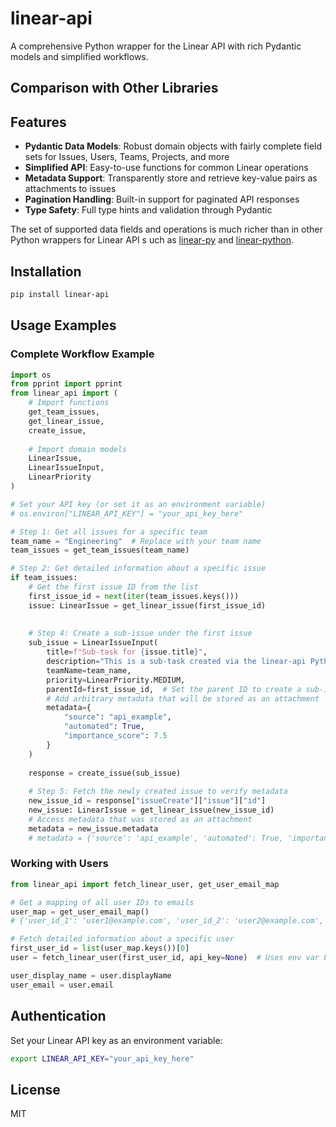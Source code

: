 # linear-api

A comprehensive Python wrapper for the Linear API with rich Pydantic models and simplified workflows. 
## Comparison with Other Libraries


## Features

- **Pydantic Data Models**: Robust domain objects with fairly complete field sets for Issues, Users, Teams, Projects, and more
- **Simplified API**: Easy-to-use functions for common Linear operations
- **Metadata Support**: Transparently store and retrieve key-value pairs as attachments to issues
- **Pagination Handling**: Built-in support for paginated API responses
- **Type Safety**: Full type hints and validation through Pydantic

The set of supported data fields and operations is much richer than in other Python wrappers for Linear API s
uch as [linear-py](https://gitlab.com/thinkhuman-public/linear-py) and [linear-python](https://github.com/jpbullalayao/linear-python).
 

## Installation

```bash
pip install linear-api
```

## Usage Examples

### Complete Workflow Example

```python
import os
from pprint import pprint
from linear_api import (
    # Import functions
    get_team_issues, 
    get_linear_issue, 
    create_issue,
    
    # Import domain models
    LinearIssue,
    LinearIssueInput, 
    LinearPriority
)

# Set your API key (or set it as an environment variable)
# os.environ["LINEAR_API_KEY"] = "your_api_key_here"

# Step 1: Get all issues for a specific team
team_name = "Engineering"  # Replace with your team name
team_issues = get_team_issues(team_name)

# Step 2: Get detailed information about a specific issue
if team_issues:
    # Get the first issue ID from the list
    first_issue_id = next(iter(team_issues.keys()))
    issue: LinearIssue = get_linear_issue(first_issue_id)
    
    
    # Step 4: Create a sub-issue under the first issue
    sub_issue = LinearIssueInput(
        title=f"Sub-task for {issue.title}",
        description="This is a sub-task created via the linear-api Python package",
        teamName=team_name,
        priority=LinearPriority.MEDIUM,
        parentId=first_issue_id,  # Set the parent ID to create a sub-issue
        # Add arbitrary metadata that will be stored as an attachment
        metadata={
            "source": "api_example",
            "automated": True,
            "importance_score": 7.5
        }
    )
    
    response = create_issue(sub_issue)
    
    # Step 5: Fetch the newly created issue to verify metadata
    new_issue_id = response["issueCreate"]["issue"]["id"]
    new_issue: LinearIssue = get_linear_issue(new_issue_id)
    # Access metadata that was stored as an attachment
    metadata = new_issue.metadata
    # metadata = {'source': 'api_example', 'automated': True, 'importance_score': 7.5}
```

### Working with Users

```python
from linear_api import fetch_linear_user, get_user_email_map

# Get a mapping of all user IDs to emails
user_map = get_user_email_map()
# {'user_id_1': 'user1@example.com', 'user_id_2': 'user2@example.com', ...}

# Fetch detailed information about a specific user
first_user_id = list(user_map.keys())[0]
user = fetch_linear_user(first_user_id, api_key=None)  # Uses env var LINEAR_API_KEY

user_display_name = user.displayName
user_email = user.email
```

## Authentication

Set your Linear API key as an environment variable:

```bash
export LINEAR_API_KEY="your_api_key_here"
```

## License

MIT

